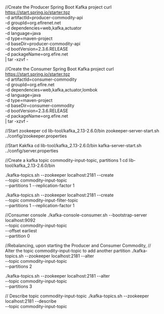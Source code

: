 
//Create the Producer Spring Boot Kafka project
curl https://start.spring.io/starter.tgz  \
  -d artifactId=producer-commodity-api \
  -d groupId=org.efirenet.net \
  -d dependencies=web,kafka,actuator \
  -d language=java \
  -d type=maven-project \
  -d baseDir=producer-commodity-api \
  -d bootVersion=2.3.6.RELEASE \
  -d packageName=org.efire.net \
| tar -xzvf -


//Create the Consumer Spring Boot Kafka project
curl https://start.spring.io/starter.tgz  \
  -d artifactId=consumer-commodity \
  -d groupId=org.efire.net \
  -d dependencies=web,kafka,actuator,lombok \
  -d language=java \
  -d type=maven-project \
  -d baseDir=consumer-commodity \
  -d bootVersion=2.3.6.RELEASE \
  -d packageName=org.efire.net \
| tar -xzvf -



//Start zookeeper
cd lib-tool/kafka_2.13-2.6.0/bin
zookeeper-server-start.sh ../config/zookeeper.properties

//Start Kakfka
cd lib-tool/kafka_2.13-2.6.0/bin
kafka-server-start.sh ../config/server.properties


//Create a kafka topic commodity-input-topic, partitions 1
cd lib-tool/kafka_2.13-2.6.0/bin

./kafka-topics.sh --zookeeper localhost:2181 --create \
   --topic commodity-input-topic \
  --partitions 1 --replication-factor 1

./kafka-topics.sh --zookeeper localhost:2181 --create \
   --topic commodity-input-filter-topic \
  --partitions 1 --replication-factor 1

//Consumer console
./kafka-console-consumer.sh --bootstrap-server localhost:9092 \
   --topic commodity-input-topic \
   --offset earliest \
   --partition 0

 //Rebalancing, upon starting the Producer and Consumer Commodity,
 // Alter the topic commodity-input-topic to add another partition
 ./kafka-topics.sh --zookeeper localhost:2181 --alter \
    --topic commodity-input-topic \
   --partitions 2

   ./kafka-topics.sh --zookeeper localhost:2181 --alter \
      --topic commodity-input-topic \
     --partitions 3

 // Describe topic commodity-input-topic
 ./kafka-topics.sh --zookeeper localhost:2181 --describe \
    --topic commodity-input-topic
